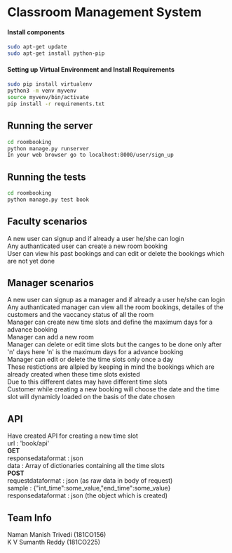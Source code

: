 # Classroom Management System

#### Install components
```bash
sudo apt-get update
sudo apt-get install python-pip 
```

#### Setting up Virtual Environment and Install Requirements
```bash
sudo pip install virtualenv
python3 -m venv myvenv
source myvenv/bin/activate
pip install -r requirements.txt
```
## Running the server
```bash
cd roombooking
python manage.py runserver
In your web browser go to localhost:8000/user/sign_up
```
## Running the tests
```bash
cd roombooking
python manage.py test book
```
## Faculty scenarios
A new user can signup and if already a user he/she can login<br/>
Any authanticated user can create a new room booking<br/>
User can view his past bookings and can edit or delete the bookings which are not yet done<br/>

## Manager scenarios
A new user can signup as a manager and if already a user he/she can login<br/>
Any authanticated manager can view all the room bookings, detailes of the customers and the vaccancy status of all the room<br/>
Manager can create new time slots and define the maximum days for a advance booking<br/>
Manager can add a new room<br/>
Manager can delete or edit time slots but the canges to be done only after 'n' days here 'n' is the maximum days for a advance booking<br/>
Manager can edit or delete the time slots only once a day<br/>
These restictions are allpied by keeping in mind the bookings which are already created when these time slots existed<br/>
Due to this different dates may have different time slots<br/>
Customer while creating a new booking will choose the date and the time slot will dynamicly loaded on the basis of the date chosen<br/>

## API
Have created API for creating a new time slot<br/>
url : 'book/api'<br/>
<b>GET</b><br/>
responsedataformat : json<br/>
data : Array of dictionaries containing all the time slots<br/>
<b>POST</b><br/>
requestdataformat : json (as raw data in body of request)<br/>
sample : {"int_time":some_value,"end_time":some_value}<br/>
responsedataformat : json (the object which is created)<br/>

## Team Info
Naman Manish Trivedi (181CO156)<br/>
K V Sumanth Reddy (181CO225)

